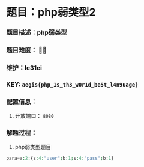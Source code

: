 # 题目：php弱类型2

### 题目描述：php弱类型

### 题目难度： 🌟🌟

### 维护：le31ei

### KEY: `aegis{php_1s_th3_w0r1d_be5t_l4n9uage}`

### 配置信息： 
1. 开放端口： `8080`

### 解题过程：

1. php弱类型题目
```php
para=a:2:{s:4:"user";b:1;s:4:"pass";b:1}
```